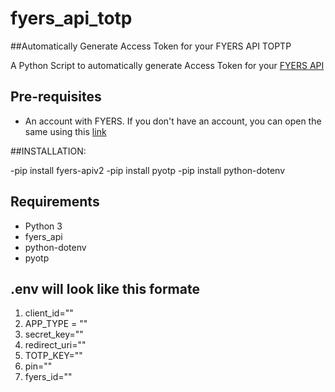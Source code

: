 # fyers_api_totp

##Automatically Generate Access Token for your FYERS API TOPTP

A Python Script to automatically generate Access Token for your [FYERS API](https://fyers.in?id=XS12141)

## Pre-requisites

- An account with FYERS. If you don't have an account, you can open the same using this [link](https://open-an-account.fyers.in/?id=XS12141)

##INSTALLATION:

-pip install fyers-apiv2
-pip install pyotp
-pip install python-dotenv

## Requirements

- Python 3
- fyers_api
- python-dotenv
- pyotp

## .env will look like this formate

1. client_id=""
2. APP_TYPE = ""
3. secret_key=""
4. redirect_uri=""
5. TOTP_KEY=""
6. pin=""
7. fyers_id=""
